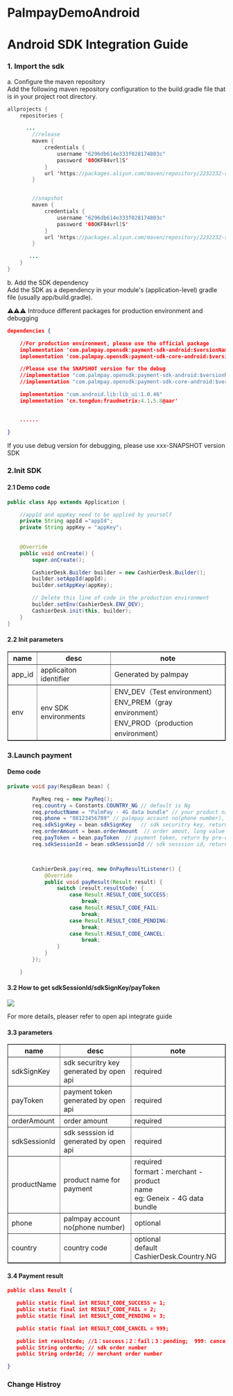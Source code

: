 # PalmpayDemoAndroid
# Android SDK Integration Guide
### 1. Import the sdk

<p>a. Configure the maven repository <br>
Add the following maven repository configuration to the build.gradle file that is in your project root directory.</p>

```java
allprojects {
    repositories {

      ...
        //release
        maven {
            credentials {
                username "6296db614e333f028174803c"
                password '08OKF84vrl]S'
            }
            url 'https://packages.aliyun.com/maven/repository/2232232-release-QnGkiq/'
        }


        //snapshot
        maven {
            credentials {
                username "6296db614e333f028174803c"
                password '08OKF84vrl]S'
            }
            url 'https://packages.aliyun.com/maven/repository/2232232-snapshot-jNAcnT/'
        }

       ...
    }
}

```
<p>b. Add the SDK dependency <br>
Add the SDK as a dependency in your module's (application-level) gradle file (usually app/build.gradle).</p>

⚠️⚠️⚠️ Introduce different packages for production environment and debugging
```json
dependencies {

    //For production environment, please use the official package
    implementation 'com.palmpay.opensdk:payment-sdk-android:$versionName'
    implementation 'com.palmpay.opensdk:payment-sdk-core-android:$versionName'

    //Please use the SNAPSHOT version for the debug 
    //implementation "com.palmpay.opensdk:payment-sdk-android:$versionName-SNAPSHOT"
    //implementation "com.palmpay.opensdk:payment-sdk-core-android:$versionName-SNAPSHOT"

    implementation "com.android.lib:lib_ui:1.0.46"
    implementation 'cn.tongdun:fraudmetrix:4.1.5.8@aar'


    ......

}
```
<p>If you use debug version for debugging, please use xxx-SNAPSHOT version SDK</p>

### 2.Init SDK
#### 2.1 Demo code
```java
public class App extends Application {

    //appId and appKey need to be applied by yourself
    private String appId ="appId";
    private String appKey = "appKey";
    
    
    @Override
    public void onCreate() {
        super.onCreate();

        CashierDesk.Builder builder = new CashierDesk.Builder();
        builder.setAppId(appId);
        builder.setAppKey(appKey);

        // Delete this line of code in the production environment
        builder.setEnv(CashierDesk.ENV_DEV);
        CashierDesk.init(this, builder);
    }
}

```
#### 2.2 Init parameters
<table border="1">
   <tr>
      <th>name</th> <th>desc</th> <th>note</th>
   </tr>
   <tr>
      <td>app_id</td> <td>applicaiton identifier</td> <td>Generated by palmpay</td>
   </tr>
   <tr>
      <td>env</td> <td>env	SDK environments</td> <td>ENV_DEV（Test environment）<br>
ENV_PREM（gray environment）<br>
ENV_PROD（production environment）</td>
   </tr>
</table>

### 3.Launch payment
#### Demo code
```java
private void pay(RespBean bean) {

        PayReq req = new PayReq();
        req.country = Constants.COUNTRY_NG // default is Ng
        req.productName = "PalmPay - 4G data bundle" // your product name for payment
        req.phone = "08123456789" // palmpay account no(phone number), optional
        req.sdkSignKey = bean.sdkSignKey   // sdk securitry key, return by pre-order api
        req.orderAmount = bean.orderAmount  // order amout, long value
        req.payToken = bean.payToken  // payment token, return by pre-order api
        req.sdkSessionId = bean.sdkSessionId // sdk sesssion id, return by pre-order api



        CashierDesk.pay(req, new OnPayResultListener() {
            @Override
            public void payResult(Result result) {
                switch (result.resultCode) {
                    case Result.RESULT_CODE_SUCCESS:
                        break;
                    case Result.RESULT_CODE_FAIL:
                        break;
                    case Result.RESULT_CODE_PENDING:
                        break;
                    case Result.RESULT_CODE_CANCEL:
                        break;
                }
            }
        });

    }
 ```
#### 3.2  How to get sdkSessionId/sdkSignKey/payToken

![](https://static.chuanyinet.com/files/felpwdz8k3tk2e2b/yuque_diagram1.jpg)

<P>For more details, pleaser refer to open api integrate guide</p>

#### 3.3 parameters
 <table border="1">
   <tr>
      <th>name</th>  <th>desc</th>  <th>note</th>
   </tr>
   <tr>
      <td>sdkSignKey</td>  <td>sdk securitry key<br>generated by open api</td>  <td>required</td>
   </tr>
   <tr>
      <td>payToken</td>  <td>payment token<br>
generated by open api</td>  <td>required</td>
   </tr>
   <tr>
      <td>orderAmount</td>  <td>order amount</td>  <td>required</td>
   </tr>
   <tr>
      <td>sdkSessionId</td>  <td>sdk sesssion id<br>
 generated by open api</td>  <td>required</td>
   </tr>
   <tr>
      <td>productName</td>  <td>product name for payment</td>  <td>required<br>
formart：merchant - product<br> name<br>
eg: Geneix - 4G data bundle</td>
   </tr>
   <tr>
      <td>phone</td>  <td>palmpay account no(phone number)</td>  <td>optional</td>
   </tr>
   <tr>
      <td>country</td>  <td>country code</td>  <td>optional<br>
default<br> CashierDesk.Country.NG</td>
   </tr>
 </table>

#### 3.4 Payment result
 ```json
 public class Result {

    public static final int RESULT_CODE_SUCCESS = 1;
    public static final int RESULT_CODE_FAIL = 2;
    public static final int RESULT_CODE_PENDING = 3;

    public static final int RESULT_CODE_CANCEL = 999;

    public int resultCode; //1：success；2：fail；3：pending;  999: cancel;
    public String orderNo; // sdk order number
    public String orderId; // merchant order number

}
```
### Change Histroy

